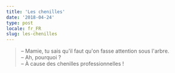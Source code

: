 ```yaml
---
title: 'Les chenilles'
date: '2018-04-24'
type: post
locale: fr_FR
slug: les-chenilles
---
```


> – Mamie, tu sais qu'il faut qu'on fasse attention sous l'arbre.  
> – Ah, pourquoi ?  
> – À cause des chenilles professionnelles !